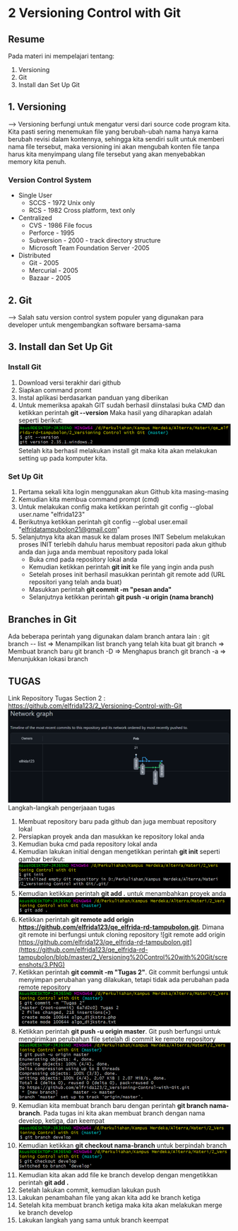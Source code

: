 # 2 Versioning Control with Git
## Resume
Pada materi ini mempelajari tentang:
1. Versioning
2. Git
3. Install dan Set Up Git

## 1. Versioning
--> Versioning berfungi untuk mengatur versi dari source code program kita. Kita pasti sering menemukan file yang berubah-ubah nama hanya karna berubah revisi dalam kontennya, sehingga kita sendiri sulit untuk memberi nama file tersebut, maka versioning ini akan mengubah konten file tanpa harus kita menyimpang ulang file tersebut yang akan menyebabkan memory kita penuh.

### Version Control System
* Single User 
  - SCCS - 1972 Unix only
  - RCS - 1982 Cross platform, text only
* Centralized
  - CVS - 1986 File focus
  - Perforce - 1995
  - Subversion - 2000 - track directory structure
  - Microsoft Team Foundation Server -2005
* Distributed 
  - Git - 2005
  - Mercurial - 2005
  - Bazaar - 2005

## 2. Git
--> Salah satu version control system populer yang digunakan para developer untuk mengembangkan software bersama-sama 

## 3. Install dan Set Up Git
### Install Git
1. Download versi terakhir dari github
2. Siapkan command promt
3. Instal aplikasi berdasarkan panduan yang diberikan
4. Untuk memeriksa apakah GIT sudah berhasil diinstalasi buka CMD dan ketikkan perintah **git --version**
   Maka hasil yang diharapkan adalah seperti berikut:
   ![Gambar git --version](https://github.com/elfrida123/qe_elfrida-rd-tampubolon/blob/master/2_Versioning%20Control%20with%20Git/screenshots/git%20--version.PNG)
Setelah kita berhasil melakukan install git maka kita akan melakukan setting up pada komputer kita.
### Set Up Git
1. Pertama sekali kita login menggunakan akun Github kita masing-masing
2. Kemudian kita membua command prompt (cmd)
3. Untuk melakukan config maka ketikkan perintah git config --global user.name "elfrida123"
4. Berikutnya ketikkan perintah git config --global user.email "elfridatampubolon21@gmail.com"
5. Selanjutnya kita akan masuk ke dalam proses INIT
   Sebelum melakukan proses INIT terlebih dahulu harus membuat repositori pada akun github anda dan juga anda membuat repository pada lokal
   - Buka cmd pada repository lokal anda
   - Kemudian ketikkan perintah **git init** ke file yang ingin anda push 
   - Setelah proses init berhasil masukkan perintah git remote add (URL repositori yang telah anda buat)
   - Masukkan perintah **git commit -m "pesan anda"**
   - Selanjutnya ketikkan perintah **git push -u origin (nama branch)**

## Branches in Git
Ada beberapa perintah yang digunakan dalam branch antara lain :
git branch -- list => Menampilkan list branch yang telah kita buat
git branch <branh> => Membuat branch baru
git branch -D <branch> => Menghapus branch 
git branch -a => Menunjukkan lokasi branch

## TUGAS
Link Repository Tugas Section 2 : https://github.com/elfrida123/2_Versioning-Control-with-Git
![Hasil Tugas Section 02](https://github.com/elfrida123/qe_elfrida-rd-tampubolon/blob/master/2_Versioning%20Control%20with%20Git/screenshots/Hasil%20Tugas%20Section%202.PNG)
Langkah-langkah pengerjaaan tugas
1. Membuat repository baru pada github dan juga membuat repository lokal
2. Persiapkan proyek anda dan masukkan ke repository lokal anda
3. Kemudian buka cmd pada repository lokal anda
4. Kemudian lakukan initial dengan mengetikkan perintah **git init** seperti gambar berikut:
   ![git init](https://github.com/elfrida123/qe_elfrida-rd-tampubolon/blob/master/2_Versioning%20Control%20with%20Git/screenshots/1.PNG)
5. Kemudian ketikkan perintah **git add .** untuk menambahkan proyek anda
   ![git add .](https://github.com/elfrida123/qe_elfrida-rd-tampubolon/blob/master/2_Versioning%20Control%20with%20Git/screenshots/2.PNG)
6. Ketikkan perintah **git remote add origin https://github.com/elfrida123/qe_elfrida-rd-tampubolon.git**. Dimana git remote ini berfungsi untuk cloning repository
   ![git remote add origin https://github.com/elfrida123/qe_elfrida-rd-tampubolon.git](https://github.com/elfrida123/qe_elfrida-rd-tampubolon/blob/master/2_Versioning%20Control%20with%20Git/screenshots/3.PNG)
7. Ketikkan perintah **git commit -m "Tugas 2"**. Git commit berfungsi untuk menyimpan perubahan yang dilakukan, tetapi tidak ada perubahan pada remote repository
   ![git commit -m "Tugas 2"](https://github.com/elfrida123/qe_elfrida-rd-tampubolon/blob/master/2_Versioning%20Control%20with%20Git/screenshots/4.PNG)
8. Ketikkan perintah **git push -u origin master**. Git push berfungsi untuk mengirimkan perubahan file setelah di commit ke remote repository
   ![git push -u origin master](https://github.com/elfrida123/qe_elfrida-rd-tampubolon/blob/master/2_Versioning%20Control%20with%20Git/screenshots/5.PNG)
9. Kemudian kita membuat branch baru dengan perintah **git branch nama-branch**. Pada tugas ini kita akan membuat branch dengan nama develop, ketiga, dan keempat
   ![git branch nama branch](https://github.com/elfrida123/qe_elfrida-rd-tampubolon/blob/master/2_Versioning%20Control%20with%20Git/screenshots/6.PNG)
10. Kemudian ketikkan **git checkout nama-branch** untuk berpindah branch
    ![git checkout nama-branch](https://github.com/elfrida123/qe_elfrida-rd-tampubolon/blob/master/2_Versioning%20Control%20with%20Git/screenshots/7.PNG)
11. Kemudian kita akan add file ke branch develop dengan mengetikkan perintah **git add .**
12. Setelah lakukan commit, kemudian lakukan push
13. Lakukan penambahan file yang akan kita add ke branch ketiga
14. Setelah kita membuat branch ketiga maka kita akan melakukan merge ke branch develop 
15. Lakukan langkah yang sama untuk branch keempat
